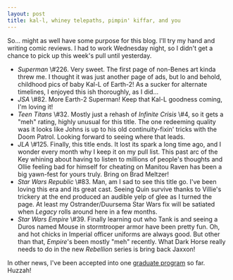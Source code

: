 ```yaml
---
layout: post
title: kal-l, whiney telepaths, pimpin' kiffar, and you
---
```


So... might as well have some purpose for this blog. I'll try my hand and writing comic reviews. I had to work Wednesday night, so I didn't get a chance to pick up this week's pull until yesterday.

<ul>
<li>
<i>Superman</i> \#226. Very sweet. The first page of non-Benes art kinda threw me. I thought it was just another page of ads, but lo and behold, childhood pics of baby Kal-L of Earth-2! As a sucker for alternate timelines, I enjoyed this ish thoroughly, as I did...

</li>
<li>
<i>JSA</i> \#82. More Earth-2 Superman! Keep that Kal-L goodness coming, I'm loving it!

</li>
<li>
<i>Teen Titans</i> \#32. Mostly just a rehash of <i>Infinite Crisis</i> \#4, so it gets a "meh" rating, highly unusual for this title. The one redeeming quality was it looks like Johns is up to his old continuity-fixin' tricks with the Doom Patrol. Looking forward to seeing where that leads.

</li>
<li>
<i>JLA</i> \#125. Finally, this title ends. It lost its spark a long time ago, and I wonder every month why I keep it on my pull list. This past arc of the Key whining about having to listen to millions of people's thoughts and Ollie feeling bad for himself for cheating on Manitou Raven has been a big yawn-fest for yours truly. Bring on Brad Meltzer!

</li>
<li>
<i>Star Wars Republic</i> \#83. Man, am I sad to see this title go. I've been loving this era and its great cast. Seeing Quin survive thanks to Villie's trickery at the end produced an audible yelp of glee as I turned the page. At least my Ostrander/Duursema Star Wars fix will be satiated when <i>Legacy</i> rolls around here in a few months.

</li>
<li>
<i>Star Wars Empire</i> \#39. Finally learning out who Tank is and seeing a Duros named Mouse in stormtrooper armor have been pretty fun. Oh, and hot chicks in Imperial officer uniforms are always good. But other than that, <i>Empire</i>'s been mostly "meh" recently. What Dark Horse really needs to do in the new <i>Rebellion</i> series is bring back Jaxxon!

</li>
</ul>
In other news, I've been accepted into one <a href="http://www.uidaho.edu/math/">graduate program</a> so far. Huzzah!
